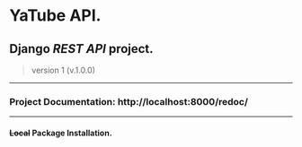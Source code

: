 # **YaTube API**.
## Django _REST API_ project.
> version 1 (v.1.0.0)
______________________________
### Project **Documentation**: http://localhost:8000/redoc/
______________________________
#### ~~Local~~ Package Installation.
